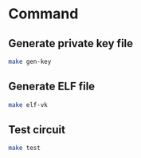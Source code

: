 # Command
## Generate private key file
```bash
make gen-key
```

## Generate ELF file
```bash
make elf-vk
```

## Test circuit
```bash
make test
```